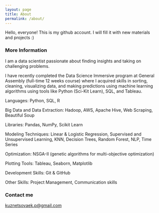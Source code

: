 ```yaml
---
layout: page
title: About
permalink: /about/
---
```


Hello, everyone! This is my github account. I will fill it with new materials and projects :)

### More Information

I am a data scientist passionate about finding insights and taking on challenging problems.

I have recently completed the Data Science Immersive program at General Assembly (full-time 12 weeks course)  where I acquired skills in sorting, cleaning, visualizing data, and making predictions using machine learning algorithms using tools like Python (Sci-Kit Learn), SQL, and Tableau. 


Languages: Python, SQL, R

Big Data and Data Extraction: Hadoop, AWS, Apache Hive, Web Scraping, Beautiful Soup

Libraries: Pandas, NumPy, Scikit Learn 

Modeling Techniques: Linear & Logistic Regression, Supervised and Unsupervised Learning, KNN, Decision Trees, Random Forest, NLP, Time Series

Optimization: NSGA-II (genetic algorithms for multi-objective optimization)

Plotting Tools: Tableau, Seaborn, Matplotlib

Development Skills: Git & GitHub

Other Skills: Project Management, Communication skills 

### Contact me

[kuznetsovaek.p@gmail.com](mailto:kuznetsovaek.p@gmail.com)
